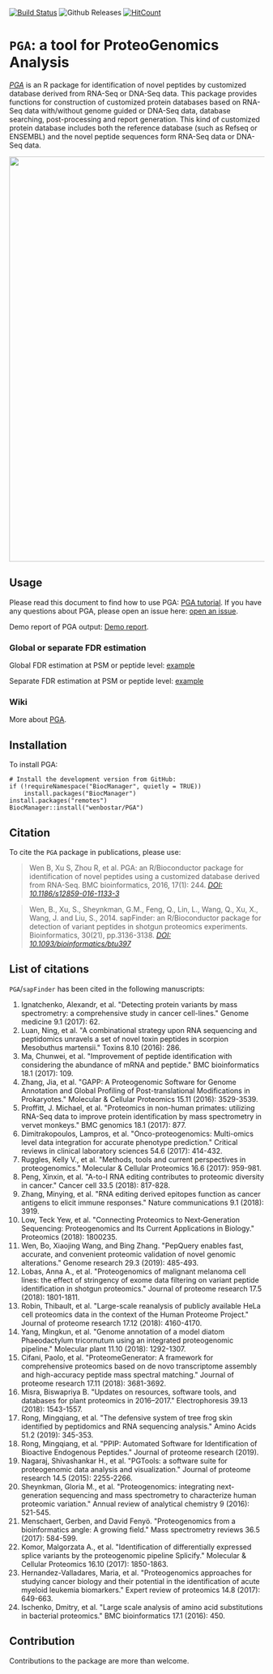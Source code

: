 [![Build Status](https://travis-ci.org/wenbostar/PGA.svg?branch=master)](https://travis-ci.org/wenbostar/PGA) 
![Github Releases](https://img.shields.io/github/downloads/wenbostar/PGA/latest/total.svg)
[![HitCount](http://hits.dwyl.io/wenbostar/PGA.svg)](http://hits.dwyl.io/wenbostar/PGA)



# `PGA`: a tool for ProteoGenomics Analysis
*[PGA](http://bioconductor.org/packages/PGA)* is an R package for identification of novel peptides by customized database derived from RNA-Seq or DNA-Seq data. This package provides functions for construction of customized protein databases based on RNA-Seq data with/without genome guided or DNA-Seq data, database searching, post-processing and report generation. This kind of customized protein database includes both the reference database (such as Refseq or ENSEMBL) and the novel peptide sequences form RNA-Seq data or DNA-Seq data.

[<img src="https://github.com/wenbostar/PGA/blob/gh-pages/images/PGA_pipeline.PNG" width=800 class="center">](https://bmcbioinformatics.biomedcentral.com/articles/10.1186/s12859-016-1133-3)


## Usage

Please read this document to find how to use PGA: [PGA tutorial](http://bioconductor.org/packages/devel/bioc/vignettes/PGA/inst/doc/PGA.pdf). If you have any questions about PGA, please open an issue here: [open an issue](https://github.com/wenbostar/PGA/issues).

Demo report of PGA output: [Demo report](http://wenbostar.github.io/PGA/report/index.html).

### Global or separate FDR estimation

Global FDR estimation at PSM or peptide level: [example](https://github.com/wenbostar/PGA/wiki/Global-FDR-estimation)

Separate FDR estimation at PSM or peptide level: [example](https://github.com/wenbostar/PGA/wiki/Separate-FDR-estimation)

### Wiki

More about [PGA](https://github.com/wenbostar/PGA/wiki).

## Installation

To install PGA:

```{r installgh, eval = FALSE}
# Install the development version from GitHub:
if (!requireNamespace("BiocManager", quietly = TRUE))
    install.packages("BiocManager")
install.packages("remotes")
BiocManager::install("wenbostar/PGA")
```
## Citation

To cite the `PGA` package in publications, please use:

> Wen B, Xu S, Zhou R, et al. PGA: an R/Bioconductor package for identification of novel peptides using a customized database derived from RNA-Seq. BMC bioinformatics, 2016, 17(1): 244. *[DOI: 10.1186/s12859-016-1133-3](https://bmcbioinformatics.biomedcentral.com/articles/10.1186/s12859-016-1133-3)*

> Wen, B., Xu, S., Sheynkman, G.M., Feng, Q., Lin, L., Wang, Q., Xu, X., Wang, J. and Liu, S., 2014. sapFinder: an R/Bioconductor package for detection of variant peptides in shotgun proteomics experiments. Bioinformatics, 30(21), pp.3136-3138. *[DOI: 10.1093/bioinformatics/btu397](https://academic.oup.com/bioinformatics/article/30/21/3136/2422150)*

## List of citations

`PGA`/`sapFinder` has been cited in the following manuscripts:
1. Ignatchenko, Alexandr, et al. "Detecting protein variants by mass spectrometry: a comprehensive study in cancer cell-lines." Genome medicine 9.1 (2017): 62.
2. Luan, Ning, et al. "A combinational strategy upon RNA sequencing and peptidomics unravels a set of novel toxin peptides in scorpion Mesobuthus martensii." Toxins 8.10 (2016): 286.
3. Ma, Chunwei, et al. "Improvement of peptide identification with considering the abundance of mRNA and peptide." BMC bioinformatics 18.1 (2017): 109.
4. Zhang, Jia, et al. "GAPP: A Proteogenomic Software for Genome Annotation and Global Profiling of Post-translational Modifications in Prokaryotes." Molecular & Cellular Proteomics 15.11 (2016): 3529-3539.
5. Proffitt, J. Michael, et al. "Proteomics in non-human primates: utilizing RNA-Seq data to improve protein identification by mass spectrometry in vervet monkeys." BMC genomics 18.1 (2017): 877.
6. Dimitrakopoulos, Lampros, et al. "Onco-proteogenomics: Multi-omics level data integration for accurate phenotype prediction." Critical reviews in clinical laboratory sciences 54.6 (2017): 414-432.
7. Ruggles, Kelly V., et al. "Methods, tools and current perspectives in proteogenomics." Molecular & Cellular Proteomics 16.6 (2017): 959-981.
8. Peng, Xinxin, et al. "A-to-I RNA editing contributes to proteomic diversity in cancer." Cancer cell 33.5 (2018): 817-828.
9. Zhang, Minying, et al. "RNA editing derived epitopes function as cancer antigens to elicit immune responses." Nature communications 9.1 (2018): 3919.
10. Low, Teck Yew, et al. "Connecting Proteomics to Next‐Generation Sequencing: Proteogenomics and Its Current Applications in Biology." Proteomics (2018): 1800235.
11. Wen, Bo, Xiaojing Wang, and Bing Zhang. "PepQuery enables fast, accurate, and convenient proteomic validation of novel genomic alterations." Genome research 29.3 (2019): 485-493.
12. Lobas, Anna A., et al. "Proteogenomics of malignant melanoma cell lines: the effect of stringency of exome data filtering on variant peptide identification in shotgun proteomics." Journal of proteome research 17.5 (2018): 1801-1811.
13. Robin, Thibault, et al. "Large-scale reanalysis of publicly available HeLa cell proteomics data in the context of the Human Proteome Project." Journal of proteome research 17.12 (2018): 4160-4170.
14. Yang, Mingkun, et al. "Genome annotation of a model diatom Phaeodactylum tricornutum using an integrated proteogenomic pipeline." Molecular plant 11.10 (2018): 1292-1307.
15. Cifani, Paolo, et al. "ProteomeGenerator: A framework for comprehensive proteomics based on de novo transcriptome assembly and high-accuracy peptide mass spectral matching." Journal of proteome research 17.11 (2018): 3681-3692.
16. Misra, Biswapriya B. "Updates on resources, software tools, and databases for plant proteomics in 2016–2017." Electrophoresis 39.13 (2018): 1543-1557.
17. Rong, Mingqiang, et al. "The defensive system of tree frog skin identified by peptidomics and RNA sequencing analysis." Amino Acids 51.2 (2019): 345-353.
18. Rong, Mingqiang, et al. "PPIP: Automated Software for Identification of Bioactive Endogenous Peptides." Journal of proteome research (2019).
19. Nagaraj, Shivashankar H., et al. "PGTools: a software suite for proteogenomic data analysis and visualization." Journal of proteome research 14.5 (2015): 2255-2266.
20. Sheynkman, Gloria M., et al. "Proteogenomics: integrating next-generation sequencing and mass spectrometry to characterize human proteomic variation." Annual review of analytical chemistry 9 (2016): 521-545.
21. Menschaert, Gerben, and David Fenyö. "Proteogenomics from a bioinformatics angle: A growing field." Mass spectrometry reviews 36.5 (2017): 584-599.
22. Komor, Malgorzata A., et al. "Identification of differentially expressed splice variants by the proteogenomic pipeline Splicify." Molecular & Cellular Proteomics 16.10 (2017): 1850-1863.
23. Hernandez-Valladares, Maria, et al. "Proteogenomics approaches for studying cancer biology and their potential in the identification of acute myeloid leukemia biomarkers." Expert review of proteomics 14.8 (2017): 649-663.
24. Ischenko, Dmitry, et al. "Large scale analysis of amino acid substitutions in bacterial proteomics." BMC bioinformatics 17.1 (2016): 450.
## Contribution

Contributions to the package are more than welcome. 
